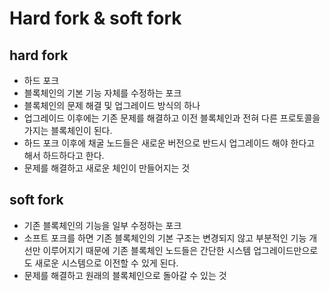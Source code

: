 # Hard fork & soft fork

## hard fork

* 하드 포크
* 블록체인의 기본 기능 자체를 수정하는 포크
* 블록체인의 문제 해결 및 업그레이드 방식의 하나
* 업그레이드 이후에는 기존 문제를 해결하고 이전 블록체인과 전혀 다른 프로토콜을 가지는 블록체인이 된다.
* 하드 포크 이후에 채굴 노드들은 새로운 버전으로 반드시 업그레이드 해야 한다고 해서 하드하다고 한다.
* 문제를 해결하고 새로운 체인이 만들어지는 것

## soft fork

* 기존 블록체인의 기능을 일부 수정하는 포크
* 소프트 포크를 하면 기존 블록체인의 기본 구조는 변경되지 않고 부분적인 기능 개선만 이루어지기 때문에 기존 블록체인 노드들은 간단한 시스템 업그레이드만으로도 새로운 시스템으로 이전할 수 있게 된다.
* 문제를 해결하고 원래의 블록체인으로 돌아갈 수 있는 것